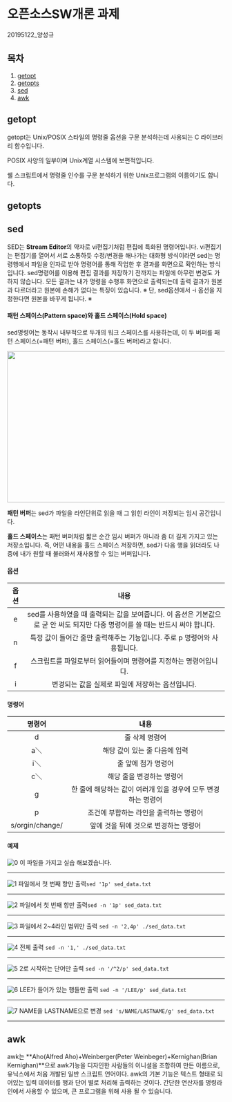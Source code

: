 # 오픈소스SW개론 과제
20195122_양성규
## 목차
1. [getopt](#getopt)
2. [getopts](#getopts)
3. [sed](#sed)
4. [awk](#awk)
## getopt
getopt는 Unix/POSIX 스타일의 명령줄 옵션을 구문 분석하는데 사용되는 C 라이브러리 함수입니다.

POSIX 사양의 일부이며 Unix계열 시스템에 보편적입니다.

쉘 스크립트에서 명령줄 인수를 구문 분석하기 위한 Unix프로그램의 이름이기도 합니다.
## getopts

## sed
SED는 **Stream Editor**의 약자로 vi편집기처럼 편집에 특화된 명령어입니다.
vi편집기는 편집기를 열어서 서로 소통하듯 수정/변경을 해나가는 대화형 방식이라면 sed는 명령행에서
파일을 인자로 받아 명령어를 통해 작업한 후 결과를 화면으로 확인하는 방식입니다.
sed명령어를 이용해 편집 결과를 저장하기 전까지는 파일에 아무런 변경도 가하지 않습니다.
모든 결과는 내가 명령을 수행후 화면으로 출력되는데 출력 결과가 원본과 다르더라고 원본에 손해가 없다는 특징이 있습니다.
※ 단, sed옵션에서 -i 옵션을 지정한다면 원본을 바꾸게 됩니다. ※
#### 패턴 스페이스(Pattern space)와 홀드 스페이스(Hold space)
sed명령어는 동작시 내부적으로 두개의 워크 스페이스를 사용하는데, 이 두 버퍼를 패턴 스페이스(=패턴 버퍼), 홀드 스페이스(=홀드 버퍼)라고 합니다.

<img src="https://user-images.githubusercontent.com/94627358/142590215-c26eb545-b49c-4678-8549-0b2cf8d90faa.PNG" width="600" height="350">

**패턴 버퍼**는 sed가 파일을 라인단위로 읽을 때 그 읽힌 라인이 저장되는 임시 공간입니다.

**홀드 스페이스**는 패턴 버퍼처럼 짧은 순간 임시 버퍼가 아니라 좀 더 길게 가지고 있는 저장소입니다. 즉, 어떤 내용을 홀드 스페이스 저장하면, sed가 다음 행을 읽더라도 나중에 내가 원할 때 불러와서 재사용할 수 있는 버퍼입니다.
#### 옵션
|옵션|내용|
|:---:|:---:|
|e|sed를 사용하였을 때 출력되는 값을 보여줍니다. 이 옵션은 기본값으로 굳 안 써도 되지만 다중 명령어를 쓸 때는 반드시 써야 합니다.|
|n|특정 값이 들어간 줄만 출력해주는 기능입니다. 주로 p 명령어와 사용됩니다.|
|f|스크립트를 파일로부터 읽어들이며 명령어를 지정하는 명령어입니다.|
|i|변경되는 값을 실제로 파일에 저장하는 옵션입니다.|
#### 명령어
|명령어|내용|
|:---:|:---:|
|d|줄 삭제 명령어|
|a＼|해당 값이 있는 줄 다음에 입력|
|i＼|줄 앞에 첨가 명령어|
|c＼|해당 줄을 변경하는 명령어|
|g|한 줄에 해당하는 값이 여러개 있을 경우에 모두 변경하는 명령어|
|p|조건에 부합하는 라인을 출력하는 명령어|
|s/orgin/change/|앞에 것을 뒤에 것으로 변경하는 명령어|
#### 예제
![0](https://user-images.githubusercontent.com/94627358/142593879-1ba81ecc-06d0-46e2-9d56-c103a425f2f1.PNG)
이 파일을 가지고 실습 해보겠습니다.

---
![1](https://user-images.githubusercontent.com/94627358/142594057-585a90e4-2621-454a-9eae-8ec29c2a2872.PNG)
파일에서 첫 번째 항만 출력```sed '1p' sed_data.txt```

---
![2](https://user-images.githubusercontent.com/94627358/142594415-216fa9a1-6fe3-42f7-8de9-8a3ce5542526.PNG)
파일에서 첫 번째 항만 출력```sed -n '1p' sed_data.txt```

---
![3](https://user-images.githubusercontent.com/94627358/142594531-860f360b-bac7-4b9f-9302-12d462bb2ceb.PNG)
파일에서 2~4라인 범위만 출력 ```sed -n '2,4p' ./sed_data.txt```

---
![4](https://user-images.githubusercontent.com/94627358/142594537-97bea3ce-e359-4e56-9950-0975b27646f0.PNG)
전체 출력 ```sed -n '1,' ./sed_data.txt```

---
![5](https://user-images.githubusercontent.com/94627358/142594550-cc881bbf-2e25-4c37-9e4f-35eed91bf52e.PNG)
2로 시작하는 단어만 출력 ```sed -n '/^2/p' sed_data.txt```

---
![6](https://user-images.githubusercontent.com/94627358/142594553-4d35ef0e-4f0e-4bbc-864f-56aa1dd51968.PNG)
LEE가 들어가 있는 행들만 출력 ```sed -n '/LEE/p' sed_data.txt```

---
![7](https://user-images.githubusercontent.com/94627358/142594555-ae7b22dd-bc01-4896-a548-187fa11723fd.PNG)
NAME을 LASTNAME으로 변경 ```sed 's/NAME/LASTNAME/g' sed_data.txt```

---
## awk
awk는 **Aho(Alfred Aho)+Weinberger(Peter Weinbeger)+Kernighan(Brian Kernighan)**으로 awk기능을 디자인한 사람들의 이니셜을 조합하여 만든 이름으로, 유닉스에서 처음 개발된 일반 스크립트 언어이다. awk의 기본 기능은 텍스트 형태로 되어있는 입력 데이터를 행과 단어 별로 처리해 출력하는 것이다.
간단한 연산자를 명령라인에서 사용할 수 있으며, 큰 프로그램을 위해 사용 될 수 있습니다.
